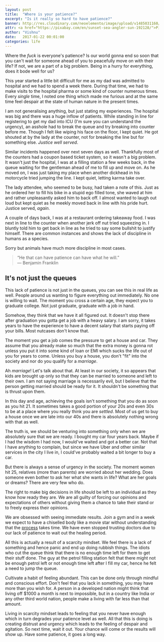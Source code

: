 ```yaml
---
layout: post
title:  "Where is your patience?"
excerpt: "Is it really so hard to have patience?"
banner: http://res.cloudinary.com/neoelemento/image/upload/v1485031160/blog/patience-min.jpg
attr: <a href="https://pixabay.com/en/sunset-sea-angler-sun-192128/">Pixabay</a>
author: "Vishnu"
date:   2017-01-22 00:01:00
categories: life
---
```

Where the *fuck* is everyone's patience? Is our world gonna end so soon that you can't wait for someone ahead of you to peacefully move on with their life? If not, we are a part of a big problem. Being in a hurry for everything, does it bode well for us?

This year started a little bit difficult for me as my dad was admitted to hospital and we had to spend a week there. During that time, we had to make visits to the hospital pharma or some kind of counter numerous times. Every *single* time, I noted one thing which made me furious and at the same time feel despair at the state of human nature in the present times.

I am not generalising anything, but just stating my experiences. The hospital was big and there was a huge inflow of patients. While standing in line for registering to get my dad into ICU (I'm sure you can understand the urgency), an asshole had to break the queue and try breaking into counter before me. Though I felt like wiping his face on the floor, I kept quiet. He got shouted at by the lady at the counter, not for breaking the line but for something else. *Justice well served*.

Similar incidents happened over next seven days as well. Thankfully most of the counters had a coupon based ticket system, so it wasn't a big problem. It wasn't just the hospital, I was at a filling station a few weeks back, in the queue waiting for the gentleman ahead of me to fill up and move on. As he moved on, I was just taking my place when another dickhead in his motorcycle tried jumping the line. I kept quiet, letting karma take over. 

The lady attendee, who seemed to be busy, had taken a note of this. Just as he ordered her to fill his bike in a stupid ego filled tone, she waved at him and rather unpleasantly asked him to back off. I almost wanted to laugh out loud but kept quiet as he meekly moved back in line with his pride hurt. Justice served, *again*.

A couple of days back, I was at a restaurant ordering takeaway food. I was next in line to the counter when another jerk off nut tried squeezing in. I bluntly told him to get back in line as he tried to say some bullshit to justify himself. There are common instances and shows the lack of discipline in humans as a species.

Sorry but animals have much more discipline in most cases.

>“He that can have patience can have what he will.”<br> 
― Benjamin Franklin

## It's not just the queues
This lack of patience is not just in the queues, you can see this in real life as well. People around us wanting to figure everything out immediately. No one is willing to wait. The moment you cross a certain age, they expect you to graduate college. Not just graduate, graduate with a job in hand.

Somehow, they think that we have it all figured out. It doesn't stop there after graduation you gotta get a job with a heavy salary. I am sorry, it takes years to have the experience to have a decent salary that starts paying off your bills. Most nutcases don't know that.

The moment you get a job comes the pressure to get a house and car. They assume that you already make so much that the extra money is gonna rot unless you put it into some kind of loan or EMI which sucks the life out of you for years to come. Unless you buy a house, you don't "fit" into the society and nor do you qualify for a *marriage*.

Ah *marriage*! Let's talk about that. At least in our society, it so appears that kids are brought up only so that they can be married to someone and left to their own. I am not saying marriage is necessarily evil, but I believe that the person getting married should be ready for it. It shouldn't be something that is thrust upon them.

In this day and age, achieving the goals isn't something that you do as soon as you hit 21. It sometimes takes a good portion of your 20s and even 30s to be at a place where you really think you are *settled*. Most of us get to buy a house once we are late into our 40s and there is absolutely nothing wrong with that as well.

The truth is, we should be venturing into something only when we are absolutely sure that we are ready. I bought my car four years back. Maybe if I had the wisdom I had now, I would've waited and got a better car. Not that I have anything to complain, but since we have Uber and other similar services in the city I live in, I could've probably waited a bit longer to buy a car.

But there is always a sense of urgency in the society. The moment women hit 25, relatives (more than parents) are worried about her wedding. Does someone even bother to ask her what she wants in life? What are her goals or dreams? There are very few who do.

The right to make big decisions in life should be left to an individual as they know how ready they are. We are all guilty of forcing our opinions and expectations of others without giving them a chance to take their stand or to freely express their opinions.

We are obsessed with seeing immediate results. Join a gym and in a week we expect to have a chiselled body like a movie star without understanding that the [process](http://neoelemento.com/blog/2016/05/22/why-you-arent-losing-weight/) takes time. We have even stopped trusting doctors due to our lack of patience to wait out the healing period.

All this is actually a result of a scarcity mindset. We feel there is a lack of something and hence panic and end up doing rubbish things. The idiots who cut the queue think that there is no enough time left for them to get their stuff done. The guy at the petrol filling station felt that there might not be enough petrol left or not enough time left after I fill my car, hence he felt a need to jump the queue.

Cultivate a habit of feeling abundant. This can be done only through mindful and conscious effort. Don't feel that you lack in something, you may have more than you wish for. A person in a developed nation might think that living off $1000 a month is next to impossible, but in a country like India or any other third world nation, people make a living with far less than that amount.

Living in scarcity mindset leads to feeling that you never have enough which in turn degrades your patience level as well. All that this is doing is creating distrust and urgency which leads to the feeling of despair and agitation. So next time, wait it out. Your chance will come or the results will show up. Have some patience, it goes a long way.